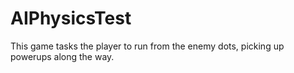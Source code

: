 AIPhysicsTest
==========

This game tasks the player to run from the enemy dots, picking up powerups along the way.
